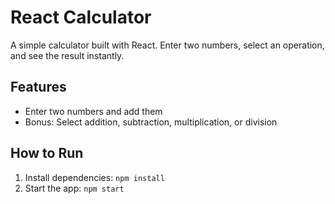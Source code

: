 # React Calculator

A simple calculator built with React. Enter two numbers, select an operation, and see the result instantly.

## Features
- Enter two numbers and add them
- Bonus: Select addition, subtraction, multiplication, or division

## How to Run
1. Install dependencies: `npm install`
2. Start the app: `npm start` 
